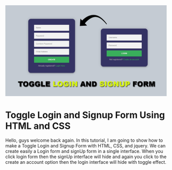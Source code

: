 <img alt="image" src="https://github.com/rootuserdj/Login_with_singup/blob/master/Toggle-Login-and-SignUp-Form-with-HTMLCSS-and-jquer.jpg">

# Toggle Login and Signup Form Using HTML and CSS

 Hello, guys welcome back again. In this tutorial, I am going to show how to make a Toggle Login and Signup Form with HTML, CSS, and jquery. We can create easily a Login form and signUp form in a single interface. When you click login form then the signUp interface will hide and again you click to the create an account option then the login interface will hide with toggle effect.
